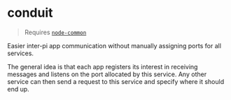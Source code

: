 # conduit

> Requires [`node-common`](https://github.com/C-D-Lewis/node-common)

Easier inter-pi app communication without manually assigning ports for all services.

The general idea is that each app registers its interest in receiving messages
and listens on the port allocated by this service. Any other service can then
send a request to this service and specify where it should end up.

